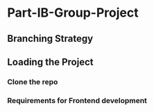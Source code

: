 # Part-IB-Group-Project

## Branching Strategy



## Loading the Project

### Clone the repo

### Requirements for Frontend development

